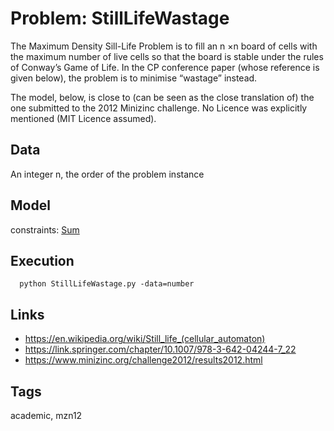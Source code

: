 # Problem: StillLifeWastage

The Maximum Density Sill-Life Problem is to fill an n ×n board of cells with the maximum number of live cells
so that the board is stable under the rules of Conway’s Game of Life.
In the CP conference paper (whose reference is given below), the problem is to minimise “wastage” instead.

The model, below, is close to (can be seen as the close translation of) the one submitted to the 2012 Minizinc challenge.
No Licence was explicitly mentioned (MIT Licence assumed).

## Data
  An integer n, the order of the problem instance

## Model
  constraints: [Sum](https://pycsp.org/documentation/constraints/Sum)

## Execution
```
  python StillLifeWastage.py -data=number
```

## Links
  - https://en.wikipedia.org/wiki/Still_life_(cellular_automaton)
  - https://link.springer.com/chapter/10.1007/978-3-642-04244-7_22
  - https://www.minizinc.org/challenge2012/results2012.html

## Tags
  academic, mzn12
